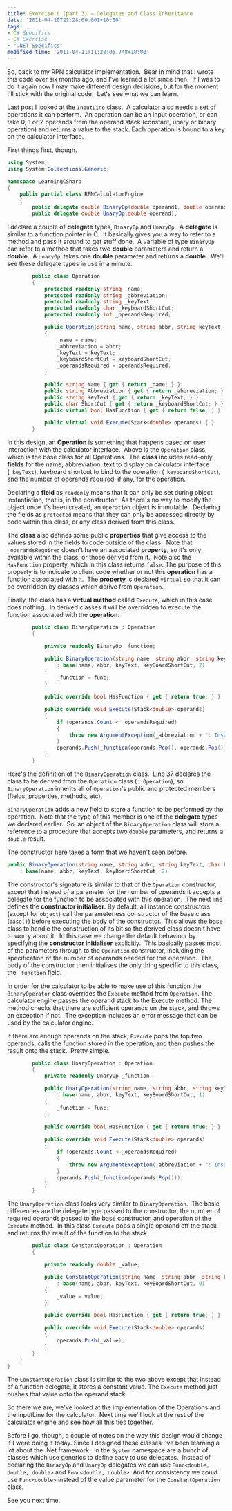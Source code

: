 ```yaml
---
title: Exercise 6 (part 3) – Delegates and Class Inheritance
date: '2011-04-10T21:28:00.001+10:00'
tags:
- C# Specifics
- C# Exercise
- ".NET Specifics"
modified_time: '2011-04-11T11:28:06.748+10:00'
---
```

So, back to my RPN calculator implementation.  Bear in mind that I wrote
this code over six months ago, and I've learned a lot since then.  If I
was to do it again now I may make different design decisions, but for
the moment I'll stick with the original code.  Let's see what we can
learn.
<!--more-->

Last post I looked at the `InputLine` class.  A calculator also needs a set of
operations it can perform.  An operation can be an input operation, or can take
0, 1 or 2 operands from the operand stack (constant, unary or binary operation)
and returns a value to the stack. Each operation is bound to a key on the
calculator interface.

First things first, though.

```csharp
using System;
using System.Collections.Generic;

namespace LearningCSharp
{
    public partial class RPNCalculatorEngine
    {
        public delegate double BinaryOp(double operand1, double operand2);
        public delegate double UnaryOp(double operand);
```

I declare a couple of **delegate** types, `BinaryOp` and `UnaryOp`.  A
**delegate** is similar to a function pointer in C.  It basically gives you a
way to refer to a method and pass it around to get stuff done.  A variable of
type `BinaryOp `can refer to a method that takes two **double** parameters and
return a **double**.  A `UnaryOp `takes one **double** parameter and returns a
**double**.  We'll see these delegate types in use in a minute.

```csharp
        public class Operation
        {
            protected readonly string _name;
            protected readonly string _abbreviation;
            protected readonly string _keyText;
            protected readonly char _keyboardShortCut;
            protected readonly int _operandsRequired;

            public Operation(string name, string abbr, string keyText, char keyboardShortCut, int operandsRequired = 0)
            {
                _name = name;
                _abbreviation = abbr;
                _keyText = keyText;
                _keyboardShortCut = keyboardShortCut;
                _operandsRequired = operandsRequired;
            }

            public string Name { get { return _name; } }
            public string Abbreviation { get { return _abbreviation; } }
            public string KeyText { get { return _keyText; } }
            public char ShortCut { get { return _keyboardShortCut; } }
            public virtual bool HasFunction { get { return false; } }

            public virtual void Execute(Stack<double> operands) { }
        }
```

In this design, an **Operation** is something that happens based on user
interaction with the calculator interface.  Above is the `Operation` class,
which is the base class for all Operations.  The **class** includes read-only
**fields** for the name, abbreviation, text to display on calculator interface
(`_keyText`), keyboard shortcut to bind to the operation (`_keyboardShortCut`),
and the number of operands required, if any, for the operation.

Declaring a **field** as `readonly` means that it can only be set during object
instantiation, that is, in the constructor.  As there's no way to modify the
object once it's been created, an `Operation` object is immutable.  Declaring
the fields as `protected` means that they can only be accessed directly by code
within this class, or any class derived from this class.

The **class** also defines some public **properties** that give access to the
values stored in the fields to code outside of the class.  Note that
`_operandsRequired` doesn't have an associated **property**, so it's only
available within the class, or those derived from it.  Note also the
`HasFunction` property, which in this class returns `false`. The purpose of this
property is to indicate to client code whether or not this **operation** has a
function associated with it.  The **property** is declared `virtual` so that it
can be overridden by classes which derive from `Operation`.

Finally, the class has a **virtual method** called `Execute`, which in this case
does nothing.  In derived classes it will be overridden to execute the function
associated with the **operation**.

```csharp
        public class BinaryOperation : Operation
        {

            private readonly BinaryOp _function;

            public BinaryOperation(string name, string abbr, string keyText, char keyBoardShortCut, BinaryOp func)
                : base(name, abbr, keyText, keyBoardShortCut, 2)
            {
                _function = func;
            }

            public override bool HasFunction { get { return true; } }

            public override void Execute(Stack<double> operands)
            {
                if (operands.Count < _operandsRequired)
                {
                    throw new ArgumentException(_abbreviation + ": Insufficient operands");
                }
                operands.Push(_function(operands.Pop(), operands.Pop()));
            }
        }
```

Here's the definition of the `BinaryOperation` class.  Line 37 declares the
class to be derived from the `Operation` class (`: Operation`), so
`BinaryOperation` inherits all of `Operation`'s public and protected members
(fields, properties, methods, etc).

`BinaryOperation` adds a new field to store a function to be performed by the
operation.  Note that the type of this member is one of the **delegate** types
we declared earlier.  So, an object of the `BinaryOperation` class will store a
reference to a procedure that accepts two `double` parameters, and returns a
`double` result.

The constructor here takes a form that we haven't seen before.

```csharp
public BinaryOperation(string name, string abbr, string keyText, char keyBoardShortCut, BinaryOp func)
    : base(name, abbr, keyText, keyBoardShortCut, 2)
```

The constructor's signature is similar to that of the `Operation` constructor,
except that instead of a parameter for the number of operands it accepts a
delegate for the function to be associated with this operation.  The next line
defines the **constructor initialiser**. By default, all instance constructors
(except for `object`) call the parameterless constructor of the base class
(`base()`) before executing the body of the constructor.  This allows the base
class to handle the construction of its bit so the derived class doesn't have to
worry about it.  In this case we change the default behaviour by specifying the
**constructor initialiser** explicitly.  This basically passes most of the
parameters through to the `Operation` constructor, including the specification
of the number of operands needed for this operation.  The body of the
constructor then initialises the only thing specific to this class, the
`_function` field.

In order for the calculator to be able to make use of this function the
`BinaryOperator` class overrides the `Execute` method from `Operation`. The
calculator engine passes the operand stack to the Execute method. The method
checks that there are sufficient operands on the stack, and throws an exception
if not.  The exception includes an error message that can be used by the
calculator engine.

If there are enough operands on the stack, `Execute` pops the top two operands,
calls the function stored in the operation, and then pushes the result onto the
stack.  Pretty simple.

```csharp
        public class UnaryOperation : Operation
        {
            private readonly UnaryOp _function;

            public UnaryOperation(string name, string abbr, string keyText, char keyBoardShortCut, UnaryOp func)
                : base(name, abbr, keyText, keyBoardShortCut, 1)
            {
                _function = func;
            }

            public override bool HasFunction { get { return true; } }

            public override void Execute(Stack<double> operands)
            {
                if (operands.Count < _operandsRequired)
                {
                    throw new ArgumentException(_abbreviation + ": Insufficient operands");
                }
                operands.Push(_function(operands.Pop()));
            }
        }
```

The `UnaryOperation` class looks very similar to `BinaryOperation`.  The basic
differences are the delegate type passed to the constructor, the number of
required operands passed to the base constructor, and operation of the `Execute`
method.  In this class `Execute` pops a single operand off the stack and returns
the result of the function to the stack.

```csharp
        public class ConstantOperation : Operation
        {

            private readonly double _value;

            public ConstantOperation(string name, string abbr, string keyText, char keyBoardShortCut, double value)
                : base(name, abbr, keyText, keyBoardShortCut, 0)
            {
                _value = value;
            }

            public override bool HasFunction { get { return true; } }

            public override void Execute(Stack<double> operands)
            {
                operands.Push(_value);
            }
        }
    }
}
```

The `ConstantOperation` class is similar to the two above except that instead of
a function delegate, it stores a constant value. The `Execute` method just
pushes that value onto the operand stack.

So there we are, we've looked at the implementation of the Operations and the
InputLine for the calculator.  Next time we'll look at the rest of the
calculator engine and see how all this ties together.

Before I go, though, a couple of notes on the way this design would change if I
were doing it today. Since I designed these classes I've been learning a lot
about the .Net framework.  In the `System` namespace are a bunch of classes
which use generics to define easy to use delegates.  Instead of declaring the
`BinaryOp` and `UnaryOp` delegates we can use `Func<double, double, double>` and
`Func<double, double>`. And for consistency we could use `Func<double>` instead
of the value parameter for the `ConstantOperation` class.

See you next time.
